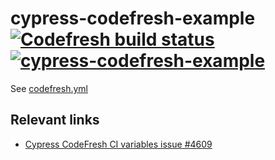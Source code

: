 # cypress-codefresh-example [![Codefresh build status]( https://g.codefresh.io/api/badges/pipeline/bahmutov/Cypress%20Codefresh%20Example%2Fe2e?type=cf-2)]( https://g.codefresh.io/public/accounts/bahmutov/pipelines/new/602c1e1998e98171561bf43c) [![cypress-codefresh-example](https://img.shields.io/endpoint?url=https://dashboard.cypress.io/badge/simple/syjw9f/main&style=flat&logo=cypress)](https://dashboard.cypress.io/projects/syjw9f/runs)

See [codefresh.yml](codefresh.yml)

## Relevant links

- [Cypress CodeFresh CI variables issue #4609](https://github.com/cypress-io/cypress/issues/4609)
